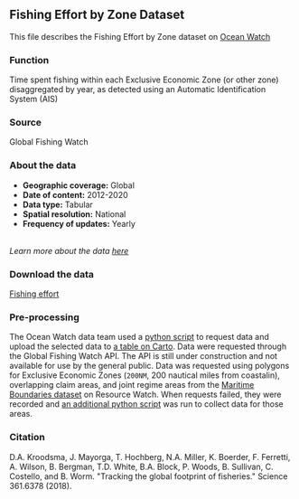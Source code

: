 ## Fishing Effort by Zone Dataset
This file describes the Fishing Effort by Zone dataset on [Ocean Watch](https://www.oceanwatchdata.org)

### Function
Time spent fishing within each Exclusive Economic Zone (or other zone) disaggregated by year, as detected using an Automatic Identification System (AIS)

### Source
Global Fishing Watch 

### About the data
- **Geographic coverage:** Global
- **Date of content:** 2012-2020
- **Data type:** Tabular
- **Spatial resolution:** National
- **Frequency of updates:** Yearly

<br/>*Learn more about the data [here](https://globalfishingwatch.org/dataset-and-code-fishing-effort/)*

### Download the data
[Fishing effort](https://globalfishingwatch.org/data-download/datasets/public-fishing-effort) 

### Pre-processing
The Ocean Watch data team used a [python script](fishing-effort_collect-data.py) to request data and upload the selected data to [a table on Carto](https://resourcewatch.carto.com/u/wri-rw/dataset/com_030d_fishing_effort_by_zone). Data were requested through the Global Fishing Watch API. The API is still under construction and not available for use by the general public. Data was requested using polygons for Exclusive Economic Zones (`200NM`, 200 nautical miles from coastalin), overlapping claim areas, and joint regime areas from the [Maritime Boundaries dataset](https://resourcewatch.org/data/explore/com011rw1-Maritime-Boundaries) on Resource Watch. When requests failed, they were recorded and [an additional python script](fishing-effort_collect-data.py) was run to collect data for those areas.

### Citation
D.A. Kroodsma, J. Mayorga, T. Hochberg, N.A. Miller, K. Boerder, F. Ferretti, A. Wilson, B. Bergman, T.D. White, B.A. Block, P. Woods, B. Sullivan, C. Costello, and B. Worm. "Tracking the global footprint of fisheries." Science 361.6378 (2018).
